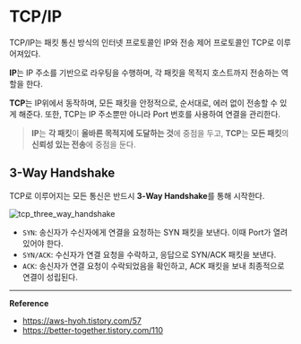 # TCP/IP
TCP/IP는 패킷 통신 방식의 인터넷 프로토콜인 IP와 전송 제어 프로토콜인 TCP로 이루어져있다.

**IP**는 IP 주소를 기반으로 라우팅을 수행하며, 각 패킷을 목적지 호스트까지 전송하는 역할을 한다.

**TCP**는 IP위에서 동작하며, 모든 패킷을 안정적으로, 순서대로, 에러 없이 전송할 수 있게 해준다.
또한, TCP는 IP 주소뿐만 아니라 Port 번호를 사용하여 연결을 관리한다.

> **IP**는 **각 패킷**이 **올바른 목적지에 도달하는 것**에 중점을 두고, **TCP**는 **모든 패킷**의 **신뢰성 있는 전송**에 중점을 둔다.

## 3-Way Handshake
TCP로 이루어지는 모든 통신은 반드시 **3-Way Handshake**를 통해 시작한다.

![tcp_three_way_handshake](https://github.com/user-attachments/assets/763e229e-4171-4102-ba80-f305f0c17c99)

- `SYN`: 송신자가 수신자에게 연결을 요청하는 SYN 패킷을 보낸다. 이때 Port가 열려있어야 한다.
- `SYN/ACK`: 수신자가 연결 요청을 수락하고, 응답으로 SYN/ACK 패킷을 보낸다.
- `ACK`: 송신자가 연결 요청이 수락되었음을 확인하고, ACK 패킷을 보내 최종적으로 연결이 성립된다.

---
**Reference**<br>
- https://aws-hyoh.tistory.com/57
- https://better-together.tistory.com/110
